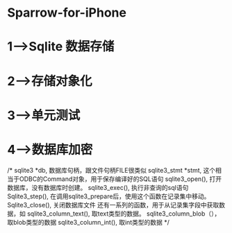 # Sparrow-for-iPhone

# 1-->Sqlite 数据存储
# 2-->存储对象化
# 3-->单元测试
# 4-->数据库加密


/*
sqlite3          *db, 数据库句柄，跟文件句柄FILE很类似
sqlite3_stmt      *stmt, 这个相当于ODBC的Command对象，用于保存编译好的SQL语句
sqlite3_open(),   打开数据库，没有数据库时创建。
sqlite3_exec(),   执行非查询的sql语句
Sqlite3_step(), 在调用sqlite3_prepare后，使用这个函数在记录集中移动。
Sqlite3_close(), 关闭数据库文件
还有一系列的函数，用于从记录集字段中获取数据，如
sqlite3_column_text(), 取text类型的数据。
sqlite3_column_blob（），取blob类型的数据
sqlite3_column_int(), 取int类型的数据
*/